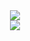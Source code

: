 <div align="center">
<img src="https://github-readme-stats.vercel.app/api?username=luimu64&show_icons=true&theme=dracula&hide_border=true&icon_color=ed779e" /> <br />
<img src="https://github-readme-stats.vercel.app/api/top-langs/?username=luimu64&hide=html&theme=dracula&hide_border=true" />
<div/>
